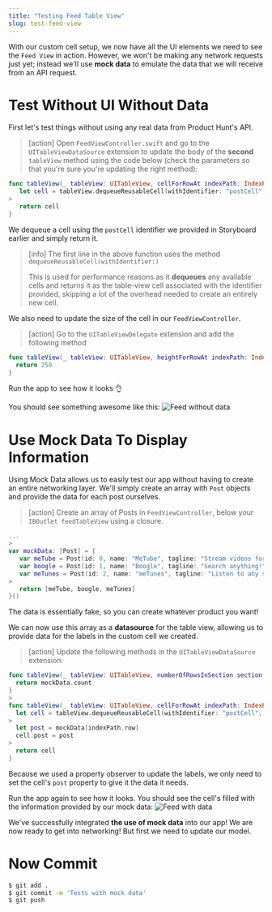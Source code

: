 ```yaml
---
title: "Testing Feed Table View"
slug: test-feed-view
---
```


With our custom cell setup, we now have all the UI elements we need to see the `Feed View` in action. However, we won't be making any network requests just yet; instead we'll use **mock data** to emulate the data that we will receive from an API request.

# Test Without UI Without Data

First let's test things without using any real data from Product Hunt's API.

> [action]
> Open `FeedViewController.swift` and go to the `UITableViewDataSource` extension to update the body of the **second** `tableView` method using the code below (check the parameters so that you're sure you're updating the right method):
>
```swift
func tableView(_ tableView: UITableView, cellForRowAt indexPath: IndexPath) -> UITableViewCell {
   let cell = tableView.dequeueReusableCell(withIdentifier: "postCell", for: indexPath) as! PostTableViewCell
>
   return cell
}
```

We dequeue a cell using the `postCell` identifier we provided in Storyboard earlier and simply return it.

> [info]
> The first line in the above function uses the method `dequeueReusableCell(withIdentifier:)`
>
> This is used for performance reasons as it **dequeues** any available cells and returns it as the table-view cell associated with the identifier provided, skipping a lot of the overhead needed to create an entirely new cell.

We also need to update the size of the cell in our `FeedViewController`.

> [action]
> Go to the `UITableViewDelegate` extension and add the following method
>
```swift
func tableView(_ tableView: UITableView, heightForRowAt indexPath: IndexPath) -> CGFloat {
  return 250
}
```

Run the app to see how it looks 👌

You should see something awesome like this:
![Feed without data](assets/feed-without-data.png)

# Use Mock Data To Display Information

Using Mock Data allows us to easily test our app without having to create an entire networking layer. We'll simply create an array with `Post` objects and provide the data for each post ourselves.

> [action]
> Create an array of Posts in `FeedViewController`, below your `IBOutlet feedTableView` using a closure.
>
``` swift
...
>
var mockData: [Post] = {
   var meTube = Post(id: 0, name: "MeTube", tagline: "Stream videos for free!", votesCount: 25, commentsCount: 4)
   var boogle = Post(id: 1, name: "Boogle", tagline: "Search anything!", votesCount: 1000, commentsCount: 50)
   var meTunes = Post(id: 2, name: "meTunes", tagline: "Listen to any song!", votesCount: 25000, commentsCount: 590)
>
   return [meTube, boogle, meTunes]
}()
```

The data is essentially fake, so you can create whatever product you want!

We can now use this array as a **datasource** for the table view, allowing us to provide data for the labels in the custom cell we created.

> [action]
> Update the following methods in the `UITableViewDataSource` extension:
>
```swift
func tableView(_ tableView: UITableView, numberOfRowsInSection section: Int) -> Int {
  return mockData.count
}
>
func tableView(_ tableView: UITableView, cellForRowAt indexPath: IndexPath) -> UITableViewCell {
  let cell = tableView.dequeueReusableCell(withIdentifier: "postCell", for: indexPath) as! PostTableViewCell
>
  let post = mockData[indexPath.row]
  cell.post = post
>
  return cell
}
```

Because we used a property observer to update the labels, we only need to set the cell's `post` property to give it the data it needs.

Run the app again to see how it looks. You should see the cell's filled with the information provided by our mock data:
![Feed with data](assets/feed-with-data.png)

We've successfully integrated **the use of mock data** into our app! We are now ready to get into networking! But first we need to update our model.

# Now Commit

```bash
$ git add .
$ git commit -m 'Tests with mock data'
$ git push
```
